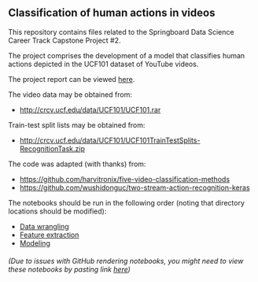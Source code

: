 ## Classification of human actions in videos

This repository contains files related to the Springboard Data Science Career Track Capstone Project #2.

The project comprises the development of a model that classifies human actions depicted in the UCF101 dataset of YouTube videos.

The project report can be viewed [here](https://github.com/adriatic13/springboard/blob/master/dsct_capstone2/Marinovich_Cap2_Final_Report.pdf).

The video data may be obtained from:

  * http://crcv.ucf.edu/data/UCF101/UCF101.rar

Train-test split lists may be obtained from:

  * http://crcv.ucf.edu/data/UCF101/UCF101TrainTestSplits-RecognitionTask.zip

The code was adapted (with thanks) from:

  * https://github.com/harvitronix/five-video-classification-methods
  * https://github.com/wushidonguc/two-stream-action-recognition-keras 

The notebooks should be run in the following order (noting that directory locations should be modified):

  * [Data wrangling](https://github.com/adriatic13/springboard/blob/master/dsct_capstone2/Adrian_Marinovich___Cap2L_data_wrangling190221_.ipynb)
  * [Feature extraction](https://github.com/adriatic13/springboard/blob/master/dsct_capstone2/Adrian_Marinovich___Cap2L_feature_extraction180221.ipynb)
  * [Modeling](https://github.com/adriatic13/springboard/blob/master/dsct_capstone2/Adrian_Marinovich___Cap2L_modeling190221.ipynb)
###### (Due to issues with GitHub rendering notebooks, you might need to view these notebooks by pasting link [here](https://nbviewer.jupyter.org/))
